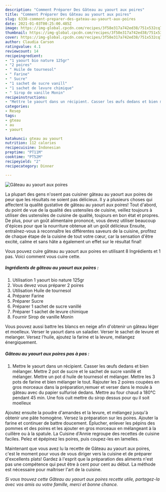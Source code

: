 ```yaml
---
description: "Comment Préparer Des Gâteau au yaourt aux poires"
title: "Comment Préparer Des Gâteau au yaourt aux poires"
slug: 6338-comment-preparer-des-gateau-au-yaourt-aux-poires
date: 2021-01-03T00:25:00.485Z
image: https://img-global.cpcdn.com/recipes/3f58e317a742ed38/751x532cq70/gateau-au-yaourt-aux-poires-photo-principale-de-la-recette.jpg
thumbnail: https://img-global.cpcdn.com/recipes/3f58e317a742ed38/751x532cq70/gateau-au-yaourt-aux-poires-photo-principale-de-la-recette.jpg
cover: https://img-global.cpcdn.com/recipes/3f58e317a742ed38/751x532cq70/gateau-au-yaourt-aux-poires-photo-principale-de-la-recette.jpg
author: Claudia Carson
ratingvalue: 4.1
reviewcount: 14
recipeingredient:
- "1 yaourt bio nature 125gr"
- "2 poires"
- " Huile de tournesol"
- " Farine"
- " Sucre"
- "1 sachet de sucre vanill"
- "1 sachet de levure chimique"
- " Sirop de vanille Monin"
recipeinstructions:
- "Mettre le yaourt dans un récipient. Casser les œufs dedans et bien mélanger. Mettre 2 pot de sucre et le sachet de sucre vanillé et mélanger. Mettre un pot d huile de tournesol et mélanger. Mettre les 3 pots de farine et bien mélanger le tout. Rajouter les 2 poires coupées en gros morceaux dans la préparation,remuer et verser dans le moule à gâteau avec du papier sulfurisé dedans. Mettre au four chaud a 180°C pendant 45 min. Une fois cuit mettre du sirop dessus pour qu il soit moelleux"
categories:
- Resep
tags:
- gteau
- au
- yaourt

katakunci: gteau au yaourt 
nutrition: 112 calories
recipecuisine: Indonesian
preptime: "PT11M"
cooktime: "PT52M"
recipeyield: "2"
recipecategory: Dinner

---
```



![Gâteau au yaourt aux poires](https://img-global.cpcdn.com/recipes/3f58e317a742ed38/751x532cq70/gateau-au-yaourt-aux-poires-photo-principale-de-la-recette.jpg)

La plupart des gens n'osent pas cuisiner gâteau au yaourt aux poires de peur que les résultats ne soient pas délicieux. Il y a plusieurs choses qui affectent la qualité gustative de gâteau au yaourt aux poires! Tout d'abord, du point de vue de la qualité des ustensiles de cuisine, veillez toujours à utiliser des ustensiles de cuisine de qualité, toujours en bon état et propres. De plus, pour un goût alimentaire prononcé, vous devez utiliser beaucoup d'épices pour que la nourriture obtenue ait un goût délicieux Ensuite, entraînez-vous à reconnaître les différentes saveurs de la cuisine, profitez de chaque étape de la cuisine de tout votre cœur, car la sensation d'être excité, calme et sans hâte a également un effet sur le résultat final!

<!--inarticleads1-->

Vous pouvez cuire gâteau au yaourt aux poires en utilisant 8 Ingrédients et 1 pas. Voici comment vous cuire cette.

##### Ingrédients de gâteau au yaourt aux poires :

1. Utilisation 1 yaourt bio nature 125gr
1. Vous devez vous préparer 2 poires
1. Utilisation  Huile de tournesol
1. Préparer  Farine
1. Préparer  Sucre
1. Préparer 1 sachet de sucre vanillé
1. Préparer 1 sachet de levure chimique
1. Fournir  Sirop de vanille Monin


Vous pouvez aussi battre les blancs en neige afin d&#39;obtenir un gâteau léger et moelleux. Verser le yaourt dans un saladier. Verser le sachet de levure et melanger. Versez l&#39;huile, ajoutez la farine et la levure, mélangez énergiquement. 

<!--inarticleads2-->

##### Gâteau au yaourt aux poires pas à pas :

1. Mettre le yaourt dans un récipient. Casser les œufs dedans et bien mélanger. Mettre 2 pot de sucre et le sachet de sucre vanillé et mélanger. Mettre un pot d huile de tournesol et mélanger. Mettre les 3 pots de farine et bien mélanger le tout. Rajouter les 2 poires coupées en gros morceaux dans la préparation,remuer et verser dans le moule à gâteau avec du papier sulfurisé dedans. Mettre au four chaud a 180°C pendant 45 min. Une fois cuit mettre du sirop dessus pour qu il soit moelleux


Ajoutez ensuite la poudre d&#39;amandes et la levure, et mélangez jusqu&#39;à obtenir une pâte homogène. Versez la préparation sur les poires. Ajouter la farine et continuer de battre doucement. Éplucher, enlever les pépins des pommes et des poires et les ajouter en gros morceaux en mélangeant à la cuillère ou à la spatule. La Cuisine d&#39;Annie regroupe des recettes de cuisine faciles. Pelez et épépinez les poires, puis coupez-les en lamelles. 

<!--inarticleads1-->

<p>
Maintenant que vous avez lu la recette de Gâteau au yaourt aux poires, c'est le moment pour vous de vous diriger vers la cuisine et de préparer d'excellents plats! Gardez à l'esprit que la préparation des aliments n'est pas une compétence qui peut être à cent pour cent au début. La méthode est nécessaire pour maîtriser l'art de la cuisine.
</p>

<p>
<i>Si vous trouvez cette Gâteau au yaourt aux poires recette utile, partagez-la avec vos amis ou votre famille, merci et bonne chance.</i>
</p>
